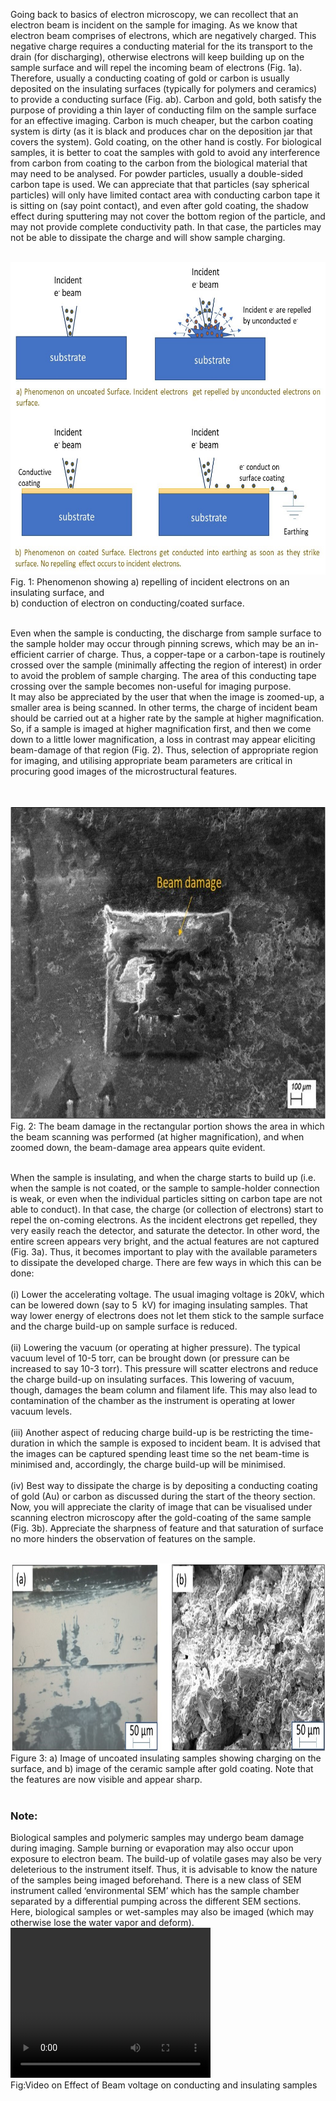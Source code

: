 Going back to basics of electron microscopy, we can recollect that an electron beam is incident on the sample for imaging. As we know that electron beam comprises of electrons, which are negatively charged. This negative charge requires a conducting material for the its transport to the drain (for discharging), otherwise electrons will keep building up on the sample surface and will repel the incoming beam of electrons (Fig. 1a). Therefore, usually a conducting coating of gold or carbon is usually deposited on the insulating surfaces (typically for polymers and ceramics) to provide a conducting surface (Fig. ab). Carbon and gold, both satisfy the purpose of providing a thin layer of conducting film on the sample surface for an effective imaging. Carbon is much cheaper, but the carbon coating system is dirty (as it is black and produces char on the deposition jar that covers the system). Gold coating, on the other hand is costly. For biological samples, it is better to coat the samples with gold to avoid any interference from carbon from coating to the carbon from the biological material that may need to be analysed. For powder particles, usually a double-sided carbon tape is used. We can appreciate that that particles (say spherical particles) will only have limited contact area with conducting carbon tape it is sitting on (say point contact), and even after gold coating, the shadow effect during sputtering may not cover the bottom region of the particle, and may not provide complete conductivity path. In that case, the particles may not be able to dissipate the charge and will show sample charging.
<br><br>

<img src="images/f1.jpg" height="500px" width="700px"><br>
Fig. 1: Phenomenon showing a) repelling of incident electrons on an insulating surface, and <br> b) conduction of electron on conducting/coated surface.<br><br>

Even when the sample is conducting, the discharge from sample surface to the sample holder may occur through pinning screws, which may be an in-efficient carrier of charge. Thus, a copper-tape or a carbon-tape is routinely crossed over the sample (minimally affecting the region of interest) in order to avoid the problem of sample charging. The area of this conducting tape crossing over the sample becomes non-useful for imaging purpose.<br> 
It may also be appreciated by the user that when the image is zoomed-up, a smaller area is being scanned. In other terms, the charge of incident beam should be carried out at a higher rate by the sample at higher magnification. So, if a sample is imaged at higher magnification first, and then we come down to a little lower magnification, a loss in contrast may appear eliciting beam-damage of that region (Fig. 2). Thus, selection of appropriate region for imaging, and utilising appropriate beam parameters are critical in procuring good images of the microstructural features.

<br><br>
 <img src="images/f2.jpg" height="500px" width="700px">
 <br>
 Fig. 2: The beam damage in the rectangular portion shows the area in which the beam scanning was performed (at higher magnification), and when zoomed down, the beam-damage area appears quite evident.
 <br>
 <br>

 When the sample is insulating, and when the charge starts to build up (i.e. when the sample is not coated, or the sample to sample-holder connection is weak, or even when the individual particles sitting on carbon tape are not able to conduct). In that case, the charge (or collection of electrons) start to repel the on-coming electrons. As the incident electrons get repelled, they very easily reach the detector, and saturate the detector. In other word, the entire screen appears very bright, and the actual features are not captured (Fig. 3a). Thus, it becomes important to play with the available parameters to dissipate the developed charge. There are few ways in which this can be done: 
<br><br>
    (i)	 Lower the accelerating voltage. The usual imaging voltage is 20kV, which can be lowered down (say to 5 &nbsp;kV)  for  imaging insulating samples. That way lower energy of electrons does not let them stick to the sample surface and the charge build-up on sample surface is reduced. <br><br>
    (ii)  Lowering the vacuum (or operating at higher pressure). The typical vacuum level of 10-5 torr, can be brought down (or pressure can be increased to say 10-3 torr). This pressure will scatter electrons and reduce the charge build-up on insulating surfaces. This lowering of vacuum, though, damages the beam column and filament life. This may also lead to contamination of the chamber as the instrument is operating at lower vacuum levels. <br><br>
    (iii)	 Another aspect of reducing charge build-up is be restricting the time-duration in which the sample is exposed to incident beam. It is advised that the images can be captured spending least time so the net beam-time is minimised and, accordingly, the charge build-up will be minimised.<br><br>
    (iv)	 Best way to dissipate the charge is by depositing a conducting coating of gold (Au) or carbon as discussed during the start of the theory section. Now, you will appreciate the clarity of image that can be visualised under scanning electron microscopy after the gold-coating of the same sample (Fig. 3b). Appreciate the sharpness of feature and that saturation of surface no more hinders the observation of features on the sample.<br><br>

<img src="images/f3.jpg" height="300px" width="700px"> <br>
Figure 3: a) Image of uncoated insulating samples showing charging on the surface, and b) image of the ceramic sample after gold coating. Note that the features are now visible and appear sharp. 
<br>
<br>

### Note:
Biological samples and polymeric samples may undergo beam damage during imaging. Sample burning or evaporation may also occur upon exposure to electron beam. The build-up of volatile gases may also be very deleterious to the instrument itself. Thus, it is advisable to know the nature of the samples being imaged beforehand. There is a new class of SEM instrument called ‘environmental SEM’ which has the sample chamber separated by a differential pumping across the different SEM sections. Here, biological samples or wet-samples may also be imaged (which may otherwise lose the water vapor and deform).<br>
<video width="320" height="240" controls>
  <source src="images/exp3-conducting_insulating.mp4" type="video/mp4">
  Your browser does not support the video tag.
</video><br>
Fig:Video on Effect of Beam voltage on conducting and insulating samples


 
 
 
 
 
 
 